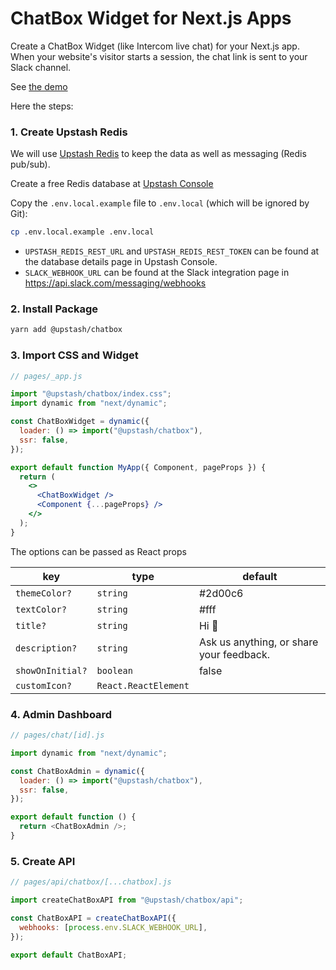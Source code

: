 # ChatBox Widget for Next.js Apps

Create a ChatBox Widget (like Intercom live chat) for your Next.js app. When your website's visitor starts a session, the chat link is sent to your Slack channel.  

See [the demo](https://upstash-chatbox.vercel.app)


Here the steps:

### 1. Create Upstash Redis

We will use [Upstash Redis](https://upstash.com) to keep the data as well as messaging (Redis pub/sub).

Create a free Redis database at [Upstash Console](https://console.upstash.com)

Copy the `.env.local.example` file to `.env.local` (which will be ignored by
Git):

```bash
cp .env.local.example .env.local
```

- `UPSTASH_REDIS_REST_URL` and `UPSTASH_REDIS_REST_TOKEN` can be found at the
  database details page in Upstash Console.
- `SLACK_WEBHOOK_URL` can be found at the Slack integration page
  in https://api.slack.com/messaging/webhooks

### 2. Install Package

```bash
yarn add @upstash/chatbox
```

### 3. Import CSS and Widget

```jsx
// pages/_app.js

import "@upstash/chatbox/index.css";
import dynamic from "next/dynamic";

const ChatBoxWidget = dynamic({
  loader: () => import("@upstash/chatbox"),
  ssr: false,
});

export default function MyApp({ Component, pageProps }) {
  return (
    <>
      <ChatBoxWidget />
      <Component {...pageProps} />
    </>
  );
}
```

The options can be passed as React props

| key              | type                 | default                                  |
| ---------------- | -------------------- | ---------------------------------------- |
| `themeColor?`    | `string`             | #2d00c6                                  |
| `textColor?`     | `string`             | #fff                                     |
| `title?`         | `string`             | Hi 👋                                    |
| `description?`   | `string`             | Ask us anything, or share your feedback. |
| `showOnInitial?` | `boolean`            | false                                    |
| `customIcon?`    | `React.ReactElement` |                                          |

### 4. Admin Dashboard

```js
// pages/chat/[id].js

import dynamic from "next/dynamic";

const ChatBoxAdmin = dynamic({
  loader: () => import("@upstash/chatbox"),
  ssr: false,
});

export default function () {
  return <ChatBoxAdmin />;
}
```

### 5. Create API

```js
// pages/api/chatbox/[...chatbox].js

import createChatBoxAPI from "@upstash/chatbox/api";

const ChatBoxAPI = createChatBoxAPI({
  webhooks: [process.env.SLACK_WEBHOOK_URL],
});

export default ChatBoxAPI;
```
